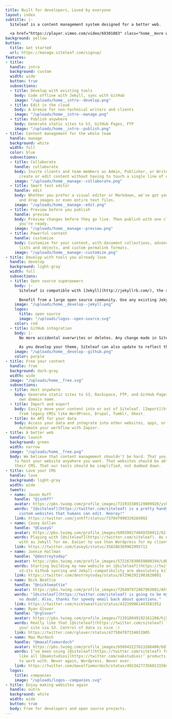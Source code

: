```yaml
---
title: Built for developers, Loved by everyone
layout: index
subtitle: |-
  Siteleaf is a content management system designed for a better web.

  <a href="https://player.vimeo.com/video/69301083" class="home__more white"><svg class="icon icon--play white" x="0px" y="0px" viewBox="0 0 24 24" xml:space="preserve"><g><path d="M21.3,12c0,5.1-4.2,9.3-9.3,9.3S2.7,17.1,2.7,12S6.9,2.7,12,2.7S21.3,6.9,21.3,12z M20,12c0-4.4-3.6-8-8-8s-8,3.6-8,8 s3.6,8,8,8S20,16.4,20,12z M9.3,8l7.3,4l-7.3,4V8z M10.7,13.7l3.2-1.7l-3.2-1.7V13.7z"/></g></svg>Watch the intro</a>
background: yellow
button:
  title: Get started
  url: https://manage.siteleaf.com/signup/
features:
- title: 
  handle: intro
  background: custom
  width: wide
  button: true
  subsections:
  - title: Develop with existing tools
    body: Code offline with Jekyll, sync with GitHub
    image: "/uploads/home__intro--develop.png"
  - title: Edit in the cloud
    body: A breeze for non-technical writers and clients
    image: "/uploads/home__intro--manage.png"
  - title: Publish anywhere
    body: Generate static sites to S3, GitHub Pages, FTP
    image: "/uploads/home__intro--publish.png"
- title: Content management for the whole team
  handle: manage
  background: white
  width: full
  color: blue
  subsections:
  - title: Collaborate
    handle: collaborate
    body: Invite clients and team members as Admin, Publisher, or Writer. Let them
      create or edit content without having to touch a single line of code.
    image: "/uploads/home__manage--collaborate.png"
  - title: Smart text editor
    handle: edit
    body: Whether you prefer a visual editor or Markdown, we've got you covered. Drag
      and drop images or even entire text files.
    image: "/uploads/home__manage--edit.png"
  - title: Preview before you publish
    handle: preview
    body: Preview changes before they go live. Then publish with one click whenever
      you’re ready.
    image: "/uploads/home__manage--preview.png"
  - title: Powerful content
    handle: customize
    body: Customize for your content, with document collections, advanced metadata
      lists and objects, and custom permalink formats.
    image: "/uploads/home__manage--customize.png"
- title: Develop with tools you already love
  handle: develop
  background: light-gray
  width: full
  subsections:
  - title: Open source superpowers
    body: |-
      Siteleaf is compatible with [Jekyll](http://jekyllrb.com/), the static site generator for over half a million websites on GitHub Pages.

      Benefit from a large open source community. Use any existing Jekyll theme, or write your own using [Liquid](https://shopify.github.io/liquid/), [Sass](http://sass-lang.com/), and [CoffeeScript](http://coffeescript.org/).
    image: "/uploads/home__develop--jekyll.png"
    logos:
      title: open source
      image: "/uploads/logos--open-source.svg"
    color: red
  - title: GitHub integration
    body: |-
      No more accidental overwrites or deletes. Any change made in Siteleaf can be synced to [GitHub](https://github.com/), where you can see a log of edits, who made them, and roll back to any state, giving you a time machine for your content.

      As you develop your theme, Siteleaf can also update to reflect the changes you push to GitHub. Fits right into your existing workflow.
    image: "/uploads/home__develop--github.png"
    color: purple
- title: Free your content
  handle: free
  background: dark-gray
  width: wide
  image: "/uploads/home__free.svg"
  subsections:
  - title: Host anywhere
    body: Generate static sites to S3, Rackspace, FTP, and GitHub Pages, and use your
      own domain name.
  - title: Import and export
    body: Easily move your content into or out of Siteleaf. [Import](http://import.jekyllrb.com/)
      from legacy CMSs like WordPress, Drupal, Tumblr, Ghost.
  - title: An API for your data
    body: Access your data and integrate into other websites, apps, or anything else.
      Automate your workflow with Zapier.
- title: A better web
  handle: launch
  background: green
  width: narrow
  image: "/uploads/home__free.png"
  body: We believe that content management shouldn't be hard. That you should be able
    to host your website anywhere you want. That websites should be able to outlive
    their CMS. That our tools should be simplified, not dumbed down.
- title: Love your CMS
  handle: love
  background: light-gray
  width: wide
  tweets:
  - name: Jason Huff
    handle: "@jsnhff"
    avatar: https://pbs.twimg.com/profile_images/731933389129809920/yshfSBTD_bigger.jpg
    words: "[@siteleaf](https://twitter.com/siteleaf) is a pretty handy tool for making
      custom websites that humans can edit. Hooray!"
    link: https://twitter.com/jsnhff/status/737047990339284992
  - name: Casey Gollan
    handle: "@CaseyG"
    avatar: https://pbs.twimg.com/profile_images/699399274669350912/62-rUSw-_bigger.jpg
    words: Playing with [@siteleaf](https://twitter.com/siteleaf). As nimble to build
      with as Jekyll for me. Easier to use than Wordpress for my client.
    link: https://twitter.com/CaseyG/status/358286369962995712
  - name: Jonnie Hallman
    handle: "@destroytoday"
    avatar: https://pbs.twimg.com/profile_images/572167830659080194/LHbfvECN_bigger.jpeg
    words: Starting building my new website on [@siteleaf](https://twitter.com/siteleaf)
      v2—its Github syncing and Jekyll-compatibility are absolutely killer.
    link: https://twitter.com/destroytoday/status/672962921903820801
  - name: Nick Beattie
    handle: "@nicktweattie"
    avatar: https://pbs.twimg.com/profile_images/726497972867993601/AFm_QUPQ_bigger.jpg
    words: "[@siteleaf](https://twitter.com/siteleaf) is going to be my CMS of choice,
      no doubt. Also, thanks for speedy email back about questions."
    link: https://twitter.com/nicktweattie/status/432199961443581952
  - name: Ryan Glover
    handle: "@rglover"
    avatar: https://pbs.twimg.com/profile_images/713918049192161280/hjXxZdva_bigger.jpg
    words: Really like that [@siteleaf](https://twitter.com/siteleaf) let's you host
      your site via S3. Control of data is nice :)
    link: https://twitter.com/rglover/status/477504707334651905
  - name: Max Murdoch
    handle: "@maxalfiemurdoch"
    avatar: https://pbs.twimg.com/profile_images/650943227613286400/6OIjh7RJ_bigger.jpg
    words: I’ve been using [@siteleaf](https://twitter.com/siteleaf) for 30 mins and,
      like all [@oakstudios](https://twitter.com/oakstudios)’ products, it’s a dream
      to work with. Never again, Wordpress. Never ever.
    link: https://twitter.com/maxalfiemurdoch/status/492342773560131584
  logos:
    title: companies
    image: "/uploads/logos--companies.svg"
- title: Enjoy making websites again
  handle: outro
  background: white
  width: wide
  button: true
  body: Free for developers and open source projects.
---
```


